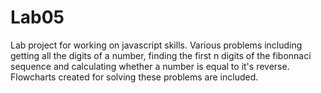 # Lab05

Lab project for working on javascript skills. Various problems including getting all the digits of a number, finding the first n digits of the fibonnaci sequence and calculating whether a number is equal to it's reverse. Flowcharts created for solving these problems are included.
